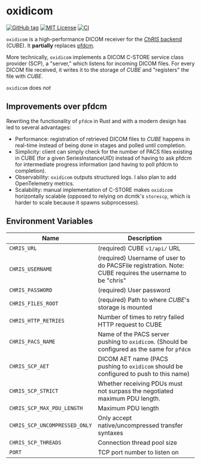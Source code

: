# oxidicom

[![GitHub tag](https://img.shields.io/github/v/tag/FNNDSC/oxidicom?filter=v*.*.*&label=version)](https://github.com/FNNDSC/oxidicom/pkgs/container/oxidicom)
[![MIT License](https://img.shields.io/github/license/fnndsc/oxidicom)](https://github.com/FNNDSC/oxidicom/blob/master/LICENSE)
[![CI](https://github.com/FNNDSC/oxidicom/actions/workflows/ci.yml/badge.svg)](https://github.com/FNNDSC/oxidicom/actions/workflows/ci.yml)

`oxidicom` is a high-performance DICOM receiver for the
[_ChRIS_ backend](https://github.com/FNNDSC/ChRIS_ultron_backEnd) (CUBE).
It **partially** replaces [pfdcm](https://github.com/FNNDSC/pfdcm).

More technically, `oxidicom` implements a DICOM C-STORE service class provider (SCP),
a "server," which listens for incoming DICOM files. For every DICOM file received,
it writes it to the storage of _CUBE_ and "registers" the file with _CUBE_.

`oxidicom` does _not_ 

## Improvements over pfdcm

Rewriting the functionality of `pfdcm` in Rust and with a modern design has led to several advantages:

- Performance: registration of retrieved DICOM files to _CUBE_ happens in real-time instead of being
  done in stages and polled until completion.
- Simplicity: client can simply check for the number of PACS files existing in CUBE (for a given
  SeriesInstanceUID) instead of having to ask pfdcm for intermediate progress information (and having
  to poll pfdcm to completion).
- Observability: `oxidicom` outputs structured logs. I also plan to add OpenTelemetry metrics.
- Scalability: manual implementation of C-STORE makes `oxidicom` horizontally scalable (opposed to
  relying on dcmtk's `storescp`, which is harder to scale because it spawns subprocesses).

## Environment Variables

| Name                          | Description                                                                                             |
|-------------------------------|---------------------------------------------------------------------------------------------------------|
| `CHRIS_URL`                   | (required) CUBE `v1/api/` URL                                                                           |
| `CHRIS_USERNAME`              | (required) Username of user to do PACSFile registration. Note: CUBE requires the username to be "chris" |
| `CHRIS_PASSWORD`              | (required) User password                                                                                |
| `CHRIS_FILES_ROOT`            | (required) Path to where _CUBE_'s storage is mounted                                                    |
| `CHRIS_HTTP_RETRIES`          | Number of times to retry failed HTTP request to CUBE                                                    |
| `CHRIS_PACS_NAME`             | Name of the PACS server pushing to `oxidicom`. (Should be configured as the same for `pfdcm`            |
| `CHRIS_SCP_AET`               | DICOM AET name (PACS pushing to `oxidicom` should be configured to push to this name)                   |
| `CHRIS_SCP_STRICT`            | Whether receiving PDUs must not surpass the negotiated maximum PDU length.                              |
| `CHRIS_SCP_MAX_PDU_LENGTH`    | Maximum PDU length                                                                                      |
| `CHRIS_SCP_UNCOMPRESSED_ONLY` | Only accept native/uncompressed transfer syntaxes                                                       |                                                      
| `CHRIS_SCP_THREADS`           | Connection thread pool size                                                                             |
| `PORT`                        | TCP port number to listen on                                                                            |

